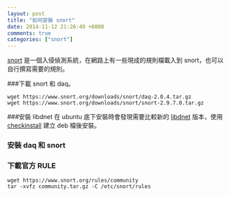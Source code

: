 ```yaml
---
layout: post
title: "如何安裝 snort"
date: 2014-11-12 21:26:49 +0800
comments: true
categories: ["snort"]
---
```



<!-- more -->

[snort] 是一個入侵偵測系統，在網路上有一些現成的規則檔載入到 snort，也可以自行撰寫需要的規則。


###下載 snort 和 daq。

	wget https://www.snort.org/downloads/snort/daq-2.0.4.tar.gz
	wget https://www.snort.org/downloads/snort/snort-2.9.7.0.tar.gz

###安裝 libdnet
在 ubuntu 底下安裝時會發現需要比較新的 [libdnet] 版本，使用 [checkinstall] 建立 deb 檔後安裝。  


### 安裝 daq 和 snort



### 下載官方 RULE

	wget https://www.snort.org/rules/community
	tar -xvfz community.tar.gz -C /etc/snort/rules

[snort]:https://www.snort.org/
[libdnet]:https://code.google.com/p/libdnet/
[checkinstall]:http://www.ibm.com/developerworks/cn/linux/l-cn-checkinstall/